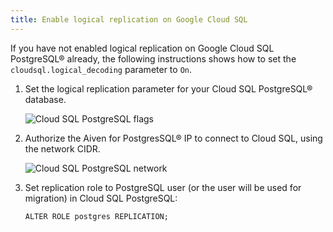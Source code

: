```yaml
---
title: Enable logical replication on Google Cloud SQL
---
```


If you have not enabled logical replication on Google Cloud SQL
PostgreSQL® already, the following instructions shows how to set the
`cloudsql.logical_decoding` parameter to `On`.

1.  Set the logical replication parameter for your Cloud SQL PostgreSQL®
    database.

    ![Cloud SQL PostgreSQL flags](/images/content/products/postgresql/migrate-cloudsql-flags.png)

2.  Authorize the Aiven for PostgresSQL® IP to connect to Cloud SQL,
    using the network CIDR.

    ![Cloud SQL PostgreSQL network](/images/content/products/postgresql/migrate-cloudsql-network.png)

3.  Set replication role to PostgreSQL user (or the user will be used
    for migration) in Cloud SQL PostgreSQL:

    ```
    ALTER ROLE postgres REPLICATION;
    ```
